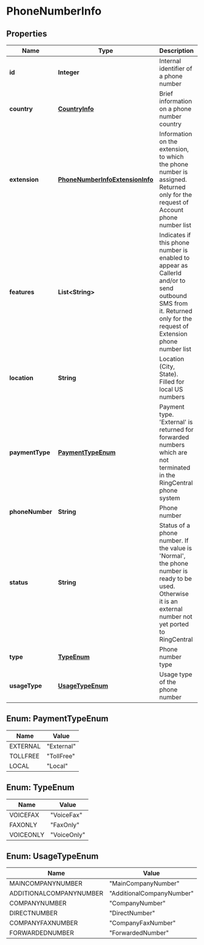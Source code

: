 
# PhoneNumberInfo

## Properties
Name | Type | Description | Notes
------------ | ------------- | ------------- | -------------
**id** | **Integer** | Internal identifier of a phone number |  [optional]
**country** | [**CountryInfo**](CountryInfo.md) | Brief information on a phone number country |  [optional]
**extension** | [**PhoneNumberInfoExtensionInfo**](PhoneNumberInfoExtensionInfo.md) | Information on the extension, to which the phone number is assigned. Returned only for the request of Account phone number list |  [optional]
**features** | **List&lt;String&gt;** | Indicates if this phone number is enabled to appear as CallerId and/or to send outbound SMS from it. Returned only for the request of Extension phone number list |  [optional]
**location** | **String** | Location (City, State). Filled for local US numbers |  [optional]
**paymentType** | [**PaymentTypeEnum**](#PaymentTypeEnum) | Payment type. &#39;External&#39; is returned for forwarded numbers which are not terminated in the RingCentral phone system |  [optional]
**phoneNumber** | **String** | Phone number |  [optional]
**status** | **String** | Status of a phone number. If the value is &#39;Normal&#39;, the phone number is ready to be used. Otherwise it is an external number not yet ported to RingCentral |  [optional]
**type** | [**TypeEnum**](#TypeEnum) | Phone number type |  [optional]
**usageType** | [**UsageTypeEnum**](#UsageTypeEnum) | Usage type of the phone number |  [optional]


<a name="PaymentTypeEnum"></a>
## Enum: PaymentTypeEnum
Name | Value
---- | -----
EXTERNAL | &quot;External&quot;
TOLLFREE | &quot;TollFree&quot;
LOCAL | &quot;Local&quot;


<a name="TypeEnum"></a>
## Enum: TypeEnum
Name | Value
---- | -----
VOICEFAX | &quot;VoiceFax&quot;
FAXONLY | &quot;FaxOnly&quot;
VOICEONLY | &quot;VoiceOnly&quot;


<a name="UsageTypeEnum"></a>
## Enum: UsageTypeEnum
Name | Value
---- | -----
MAINCOMPANYNUMBER | &quot;MainCompanyNumber&quot;
ADDITIONALCOMPANYNUMBER | &quot;AdditionalCompanyNumber&quot;
COMPANYNUMBER | &quot;CompanyNumber&quot;
DIRECTNUMBER | &quot;DirectNumber&quot;
COMPANYFAXNUMBER | &quot;CompanyFaxNumber&quot;
FORWARDEDNUMBER | &quot;ForwardedNumber&quot;



